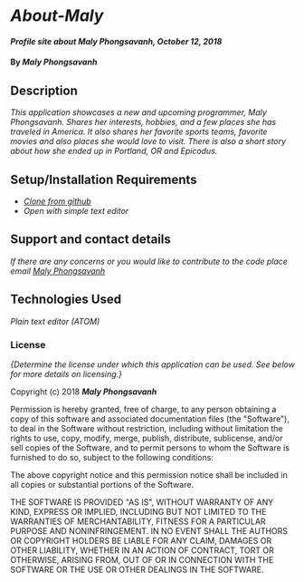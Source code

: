 # _About-Maly_

#### _Profile site about Maly Phongsavanh, October 12, 2018_

#### By _**Maly Phongsavanh**_

## Description

_This application showcases a new and upcoming programmer, Maly Phongsavanh. Shares her interests, hobbies, and a few places she has traveled in America. It also shares her favorite sports teams, favorite movies and also places she would love to visit. There is also a short story about how she ended up in Portland, OR and Epicodus._

## Setup/Installation Requirements

* _[Clone from github](https://github.com/MalyPhong619/About-Maly.git)_
* _Open with simple text editor_

## Support and contact details

_If there are any concerns or you would like to contribute to the code place email [Maly Phongsavanh](mailto:phongsavanh619@icloud.com)_

## Technologies Used

_Plain text editor (ATOM)_

### License

*{Determine the license under which this application can be used.  See below for more details on licensing.}*

Copyright (c) 2018 **_Maly Phongsavanh_**

Permission is hereby granted, free of charge, to any person obtaining a copy
of this software and associated documentation files (the "Software"), to deal
in the Software without restriction, including without limitation the rights
to use, copy, modify, merge, publish, distribute, sublicense, and/or sell
copies of the Software, and to permit persons to whom the Software is
furnished to do so, subject to the following conditions:

The above copyright notice and this permission notice shall be included in all
copies or substantial portions of the Software.

THE SOFTWARE IS PROVIDED "AS IS", WITHOUT WARRANTY OF ANY KIND, EXPRESS OR
IMPLIED, INCLUDING BUT NOT LIMITED TO THE WARRANTIES OF MERCHANTABILITY,
FITNESS FOR A PARTICULAR PURPOSE AND NONINFRINGEMENT. IN NO EVENT SHALL THE
AUTHORS OR COPYRIGHT HOLDERS BE LIABLE FOR ANY CLAIM, DAMAGES OR OTHER
LIABILITY, WHETHER IN AN ACTION OF CONTRACT, TORT OR OTHERWISE, ARISING FROM,
OUT OF OR IN CONNECTION WITH THE SOFTWARE OR THE USE OR OTHER DEALINGS IN THE
SOFTWARE.
